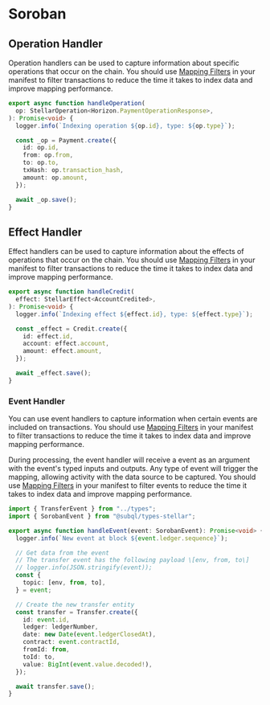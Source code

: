# Soroban

## Operation Handler

Operation handlers can be used to capture information about specific operations that occur on the chain. You should use [Mapping Filters](../manifest/stellar.md#mapping-handlers-and-filters) in your manifest to filter transactions to reduce the time it takes to index data and improve mapping performance.

```ts
export async function handleOperation(
  op: StellarOperation<Horizon.PaymentOperationResponse>,
): Promise<void> {
  logger.info(`Indexing operation ${op.id}, type: ${op.type}`);

  const _op = Payment.create({
    id: op.id,
    from: op.from,
    to: op.to,
    txHash: op.transaction_hash,
    amount: op.amount,
  });

  await _op.save();
}
```

## Effect Handler

Effect handlers can be used to capture information about the effects of operations that occur on the chain. You should use [Mapping Filters](../manifest/stellar.md#mapping-handlers-and-filters) in your manifest to filter transactions to reduce the time it takes to index data and improve mapping performance.

```ts
export async function handleCredit(
  effect: StellarEffect<AccountCredited>,
): Promise<void> {
  logger.info(`Indexing effect ${effect.id}, type: ${effect.type}`);

  const _effect = Credit.create({
    id: effect.id,
    account: effect.account,
    amount: effect.amount,
  });

  await _effect.save();
}
```

### Event Handler

You can use event handlers to capture information when certain events are included on transactions. You should use [Mapping Filters](../manifest/stellar.md#mapping-handlers-and-filters) in your manifest to filter transactions to reduce the time it takes to index data and improve mapping performance.

During processing, the event handler will receive a event as an argument with the event's typed inputs and outputs. Any type of event will trigger the mapping, allowing activity with the data source to be captured. You should use [Mapping Filters](../manifest/stellar.md#mapping-handlers-and-filters) in your manifest to filter events to reduce the time it takes to index data and improve mapping performance.

```ts
import { TransferEvent } from "../types";
import { SorobanEvent } from "@subql/types-stellar";

export async function handleEvent(event: SorobanEvent): Promise<void> {
  logger.info(`New event at block ${event.ledger.sequence}`);

  // Get data from the event
  // The transfer event has the following payload \[env, from, to\]
  // logger.info(JSON.stringify(event));
  const {
    topic: [env, from, to],
  } = event;

  // Create the new transfer entity
  const transfer = Transfer.create({
    id: event.id,
    ledger: ledgerNumber,
    date: new Date(event.ledgerClosedAt),
    contract: event.contractId,
    fromId: from,
    toId: to,
    value: BigInt(event.value.decoded!),
  });

  await transfer.save();
}
```
